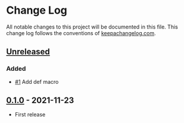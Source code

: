 # Change Log
All notable changes to this project will be documented in this file. This change log follows the conventions of [keepachangelog.com](http://keepachangelog.com/).

## [Unreleased]
### Added
- [#1](https://github.com/athos/sweet-array/pull/1) Add def macro

## [0.1.0] - 2021-11-23
- First release

[Unreleased]: https://github.com/athos/sweet-array/compare/0.1.0...HEAD
[0.1.0]: https://github.com/athos/sweet-array/releases/tag/0.1.0
